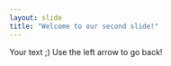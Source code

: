 ```yaml
---
layout: slide
title: "Welcome to our second slide!"
---
```

Your text ;)
Use the left arrow to go back!
